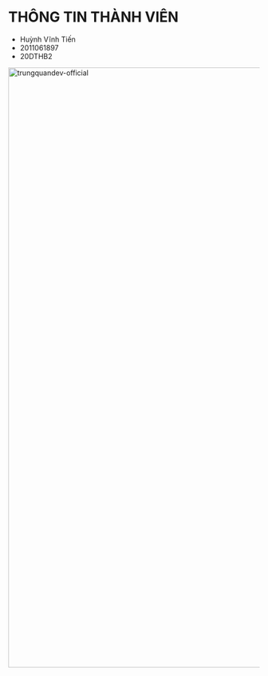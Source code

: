 # THÔNG TIN THÀNH VIÊN
* Huỳnh Vĩnh Tiến
* 2011061897
* 20DTHB2
<a href="#" target="_blank">
  <img src="[svg/trungquandev.svg](https://www.softprodigy.com/storage/2021/07/full-stack-development-gif.gif)https://www.softprodigy.com/storage/2021/07/full-stack-development-gif.gif" width="1200" alt="trungquandev-official" />
</a>
